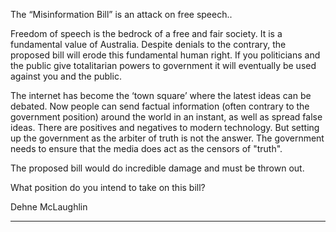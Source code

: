 The “Misinformation Bill” is an attack on free speech..

Freedom of speech is the bedrock of a free and fair society. It is a fundamental value of Australia. Despite denials to the
contrary, the proposed bill will erode this fundamental human right. If you politicians and the public give totalitarian powers to
government it will eventually be used against you and the public.

The internet has become the ‘town square’ where the latest ideas can be debated. Now people can send factual information
(often contrary to the government position) around the world in an instant, as well as spread false ideas. There are positives and
negatives to modern technology. But setting up the government as the arbiter of truth is not the answer. The government needs to
ensure that the media does act as the censors of "truth".

The proposed bill would do incredible damage and must be thrown out.

What position do you intend to take on this bill?

Dehne McLaughlin


-----

